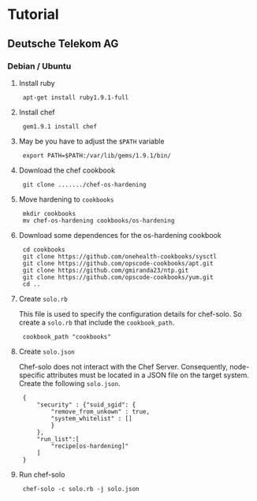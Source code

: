 # Tutorial

## Deutsche Telekom AG

### Debian / Ubuntu

1. Install ruby

        apt-get install ruby1.9.1-full

2. Install chef

        gem1.9.1 install chef

3. May be you have to adjust the `$PATH` variable

        export PATH=$PATH:/var/lib/gems/1.9.1/bin/

4. Download the chef cookbook

        git clone ......./chef-os-hardening

5. Move hardening to `cookbooks`

        mkdir cookbooks
        mv chef-os-hardening cookbooks/os-hardening

6. Download some dependences for the os-hardening cookbook

        cd cookbooks
        git clone https://github.com/onehealth-cookbooks/sysctl
        git clone https://github.com/opscode-cookbooks/apt.git
        git clone https://github.com/gmiranda23/ntp.git
        git clone https://github.com/opscode-cookbooks/yum.git
        cd ..

7. Create `solo.rb`

    This file is used to specify the configuration details for chef-solo. So create a `solo.rb` that include the `cookbook_path`.

        cookbook_path "cookbooks"

8. Create `solo.json`

    Chef-solo does not interact with the Chef Server. Consequently, node-specific attributes must be located in a JSON file on the target system. Create the following `solo.json`.

        {
            "security" : {"suid_sgid": {
                "remove_from_unkown" : true,
                "system_whitelist" : []
                }
            },
            "run_list":[
                "recipe[os-hardening]"
            ]
        }


9. Run chef-solo

        chef-solo -c solo.rb -j solo.json




